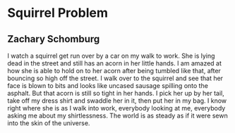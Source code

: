 # Squirrel Problem
## Zachary Schomburg
I watch a squirrel get run over by a car on my walk to work. She is lying dead
in the street and still has an acorn in her little hands. I am amazed at how
she is able to hold on to her acorn after being tumbled like that, after
bouncing so high off the street. I walk over to the squirrel and see that her
face is blown to bits and looks like uncased sausage spilling onto the
asphalt. But that acorn is still so tight in her hands. I pick her up by her
tail, take off my dress shirt and swaddle her in it, then put her in my bag. I
know right where she is as I walk into work, everybody looking at me,
everybody asking me about my shirtlessness. The world is as steady as if it
were sewn into the skin of the universe.